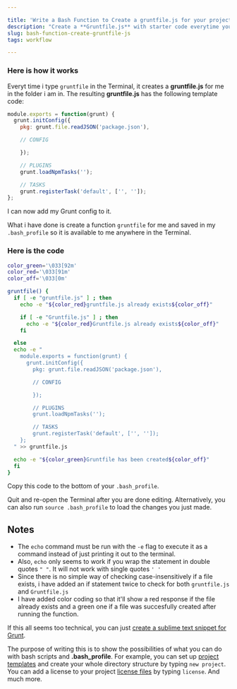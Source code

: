 ```yaml
---

title: 'Write a Bash Function to Create a gruntfile.js for your project'
description: "Create a **Gruntfile.js** with starter code everytime you type **gruntfile** in the Terminal"
slug: bash-function-create-gruntfile-js
tags: workflow

---
```


### Here is how it works
Everyt time i type `gruntfile` in the Terminal, it creates a **gruntfile.js** for me in the folder i am in. The resulting **gruntfile.js** has the following template code:

```javascript
module.exports = function(grunt) {
  grunt.initConfig({
    pkg: grunt.file.readJSON('package.json'),

    // CONFIG

    });

    // PLUGINS
    grunt.loadNpmTasks('');

    // TASKS
    grunt.registerTask('default', ['', '']);
};
```

I can now add my Grunt config to it.

What i have done is create a function `gruntfile` for me and saved in my `.bash_profile` so it is available to me anywhere in the Terminal.


### Here is the code

```bash
color_green='\033[92m' 
color_red='\033[91m' 
color_off='\033[0m'

gruntfile() {
  if [ -e "gruntfile.js" ] ; then
    echo -e "${color_red}gruntfile.js already exists${color_off}"

    if [ -e "Gruntfile.js" ] ; then
      echo -e "${color_red}Gruntfile.js already exists${color_off}"
    fi

  else
  echo -e "
    module.exports = function(grunt) {
      grunt.initConfig({
        pkg: grunt.file.readJSON('package.json'),

        // CONFIG

        });

        // PLUGINS
        grunt.loadNpmTasks('');

        // TASKS
        grunt.registerTask('default', ['', '']);
    };
  " >> gruntfile.js

  echo -e "${color_green}Gruntfile has been created${color_off}"
  fi
}
```

Copy this code to the bottom of your `.bash_profile`.

Quit and re-open the Terminal after you are done editing. Alternatively, you can also run `source .bash_profile` to load the changes you just made.

Notes
---
- The `echo` command must be run with the `-e` flag to execute it as a command instead of just printing it out to the terminal.
- Also, `echo` only seems to work if you wrap the statement in double quotes `" "`. It will not work with single quotes `' '`
- Since there is no simple way of checking case-insensitively if a file exists, i have added an if statement twice to check for both `gruntfile.js` and `Gruntfile.js`
- I have added color coding so that it'll show a red response if the file already exists and a green one if a file was succesfully created after running the function.

If this all seems too technical, you can just [create a sublime text snippet for Grunt]({{site.url}}create-grunt-snippet-sublime-text).

The purpose of writing this is to show the possibilities of what you can do with bash scripts and **.bash_profile**. For example, you can set up [project templates](#) and create your whole directory structure by typing `new project`. You can add a license to your project [license files](#) by typing `license`. And much more.
